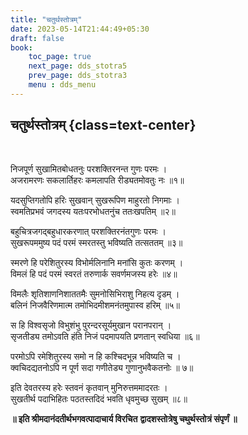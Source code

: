 ```yaml
---
title: "चतुर्थस्तोत्रम्‌"
date: 2023-05-14T21:44:49+05:30
draft: false
book:
    toc_page: true
    next_page: dds_stotra5
    prev_page: dds_stotra3
    menu : dds_menu
---
```




## चतुर्थस्तोत्रम्‌ {class=text-center}

<br/>

निजपूर्ण सुखामितबोधतनुः परशक्तिरनन्त गुणः परमः ।  
अजरामरणः सकलार्तिहरः कमलापति रीड्यतमोवतुः नः ॥१॥

यदसुप्तिगतोपि हरिः सुखवान्‌ सुखरूपिण माहुरतो निगमाः ।  
स्वमतिप्रभवं जगदस्य यतःपरभोधतनुंच ततःखपतिम्‌ ॥२॥

बहुचित्रजगद्बहुधारकरणात् परशक्तिरनंतगुणः परमः ।  
सुखरूपममुष्य पदं परमं स्मरतस्तु भविष्यति तत्सततम् ‌॥३॥

स्मरणे हि परेशितुरस्य विभोर्मलिनानि मनांसि कुतः करणम्‌ ।  
विमलं हि पदं परमं स्वरतं तरुणार्क सवर्णमजस्य हरेः ॥४॥

विमलैः शृतिशाणनिशाततमैः सुमनोसिभिराशु निहत्य दृडम्‌ ।  
बलिनं निजवैरिणमात्म तमोभिदमीशमनंतमुपास्व हरिम्‌ ॥५॥

स हि विश्वसृजो विभुशंभु पुरन्दरसूर्यमुखान परानपरान् ‌।  
सृजतीड्य तमोऽवति हंति निजं पदमापयति प्रणतान्‌ स्वधिया ॥६॥

परमोऽपि रमेशितुरस्य समो न हि कश्चिदभून्न भविष्यति च ।  
क्वचिदद्यतनोऽपि न पूर्ण सदा गणीतेड्य गुणानुभवैकतनोः ॥ ७॥

इति देवतरस्य हरेः स्तवनं कृतवान्‌ मुनिरुत्तममादरतः ।  
सुखतीर्थ पदाभिहितः पठतस्तदिदं भवति धृवमुच्छ सुखम्‌ ॥८॥

**॥ इति श्रीमदानंदतीर्थभगवत्पादाचार्य विरचित**
**द्वादशस्तोत्रेषु चथुर्थस्तोत्रं संपृर्णं ॥**
